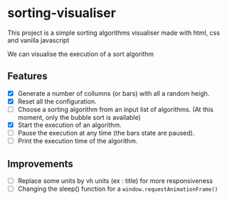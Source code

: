 # sorting-visualiser

This project is a simple sorting algorithms visualiser made with html, css and vanilla javascript

We can visualise the execution of a sort algorithm

## Features

- [x] Generate a number of collumns (or bars) with all a random heigh.
- [x] Reset all the configuration.
- [ ] Choose a sorting algorithm from an input list of algorithms.
      (At this moment, only the bubble sort is available)
- [x] Start the execution of an algorithm.
- [ ] Pause the execution at any time (the bars state are paused).
- [ ] Print the execution time of the algorithm.

## Improvements
- [ ] Replace some units by vh units (ex : title) for more responsiveness
- [ ] Changing the sleep() function for a `window.requestAnimationFrame()`
